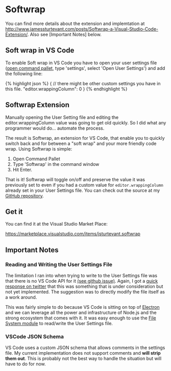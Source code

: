 # Softwrap
You can find more details about the extension and implemtation at http://www.jamessturtevant.com/posts/Softwrap-a-Visual-Studio-Code-Extension/.   Also see [Important Notes] below.

## Soft wrap in VS Code
To enable Soft wrap in VS Code you have to open your user settings file ([open command pallet](https://code.visualstudio.com/Docs/editor/codebasics#_command-palette), type 'settings', select 'Open User Settings') and add the following line:

{% highlight json %}
{
// there might be other custom settings you have in this file.
"editor.wrappingColumn": 0
}
{% endhighlight %}  

## Softwrap Extension
Manually opening the User Setting file and editing the editor.wrappingColumn value was going to get old quickly. So I did what any programmer would do... automate the process.

The result is Softwrap, an extension for VS Code, that enable you to quickly switch back and for between a "soft wrap" and your more friendly code wrap. Using Softwrap is simple:

1. Open Command Pallet
2. Type 'Softwrap' in the command window
3. Hit Enter.

That is it! Softwrap will toggle on/off and preserve the value it was previously set to even if you had a custom value for ```editor.wrappingColumn``` already set in your User Settings file. You can check out the source at my [GitHub repository](https://github.com/jsturtevant/vscode-softwrap).

## Get it
You can find it at the Visual Studio Market Place:

https://marketplace.visualstudio.com/items/jsturtevant.softwrap

## Important Notes
### Reading and Writing the User Settings File
The limitation I ran into when trying to write to the User Settings file was that there is no VS Code API for it [(see github issue)](https://github.com/Microsoft/vscode/issues/1396).  Again, I got a [quick response on twitter](https://twitter.com/ErichGamma/status/678667459621031936) that this was something that is under consideration but not yet implemented.  The suggestion was to directly modify the file itself as a work around.

This was fairly simple to do because VS Code is sitting on top of [Electron](http://electron.atom.io/) and we can leverage all the power and infrastructure of Node.js and the strong ecosystem that comes with it.  It was easy enough to use the [File System module](https://nodejs.org/api/fs.html) to read/write the User Settings file.

### VSCode JSON Schema
VS Code uses a custom JSON schema that allows comments in the settings file.  My current implementation does not support comments and **will strip them out**.  This is probably not the best way to handle the situation but will have to do for now.